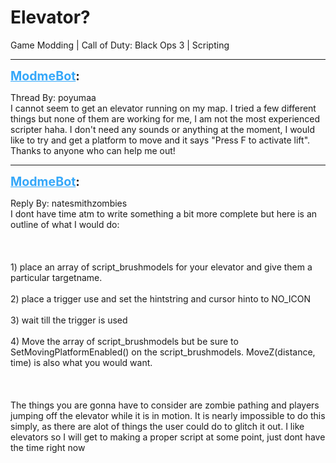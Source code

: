 # Elevator?
Game Modding | Call of Duty: Black Ops 3 | Scripting

---
<strong style="font-size: 1.4em;"><span style="text-decoration: underline;text-decoration-color: #34a7f9;"><span style="color:#34a7f9;">ModmeBot</span></span>:</strong>

<p>Thread By: poyumaa<br />I cannot seem to get an elevator running on my map. I tried a few different things but none of them are working for me, I am not the most experienced scripter haha. I don&#39;t need any sounds or anything at the moment, I would like to try and get a platform to move and it says &quot;Press F to activate lift&quot;. Thanks to anyone who can help me out!</p>

---
<strong style="font-size: 1.4em;"><span style="text-decoration: underline;text-decoration-color: #34a7f9;"><span style="color:#34a7f9;">ModmeBot</span></span>:</strong>

<p>Reply By: natesmithzombies<br />I dont have time atm to write something a bit more complete but here is an outline of what I would do: <br /><br /><br /><br />1) place an array of script_brushmodels for your elevator and give them a particular targetname. <br /><br />2) place a trigger use and set the hintstring and cursor hinto to NO_ICON<br /><br />3) wait till the trigger is used<br /><br />4) Move the array of script_brushmodels but be sure to SetMovingPlatformEnabled() on the script_brushmodels. MoveZ(distance, time) is also what you would want. <br /><br /><br /><br />The things you are gonna have to consider are zombie pathing and players jumping off the elevator while it is in motion. It is nearly impossible to do this simply, as there are alot of things the user could do to glitch it out. I like elevators so I will get to making a proper script at some point, just dont have the time right now</p>
